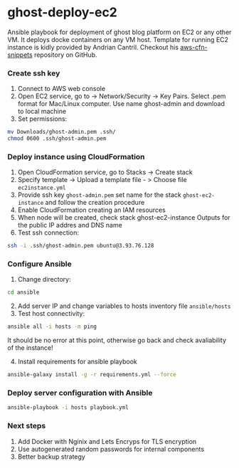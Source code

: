 # ghost-deploy-ec2
Ansible playbook for deployment of ghost blog platform on EC2 or any other VM. It deploys docke containers on any VM host. Template for running EC2 instance is kidly provided by Andrian Cantril. Checkout his [aws-cfn-snippets](https://github.com/acantril/aws-cfn-snippets) repository on GitHub.


### Create ssh key
1. Connect to AWS web console
2. Open EC2 service, go to -> Network/Security -> Key Pairs. Select .pem format for Mac/Linux computer. Use name ghost-admin and download to local machine
3. Set permissions:
```bash
mv Downloads/ghost-admin.pem .ssh/
chmod 0600 .ssh/ghost-admin.pem
```

### Deploy instance using CloudFormation
1. Open CloudFormation service, go to Stacks -> Create stack
2. Specify template -> Upload a template file - > Choose file `ec2instance.yml`
3. Provide ssh key `ghost-admin.pem` set name for the stack `ghost-ec2-instance` and follow the creation procedure
4. Enable CloudFormation creating an IAM resources
5. When node will be created, check stack ghost-ec2-instance Outputs for the public IP addres and DNS name
6. Test ssh connection:

```bash
ssh -i .ssh/ghost-admin.pem ubuntu@3.93.76.128
```

### Configure Ansible

1. Change directory:
```bash
cd ansible
```
2. Add server IP and change variables to hosts inventory file `ansible/hosts`
3. Test host connectivity:
```bash
ansible all -i hosts -m ping
```
It should be no error at this point, otherwise go back and check avaliability of the instance!

4. Install requirements for ansible playbook
```bash
ansible-galaxy install -g -r requirements.yml --force
```

### Deploy server configuration with Ansible
```bash
ansible-playbook -i hosts playbook.yml
```
### Next steps
1. Add Docker with Nginix and Lets Encryps for TLS encryption
2. Use autogenerated random passwords for internal components
3. Better backup strategy